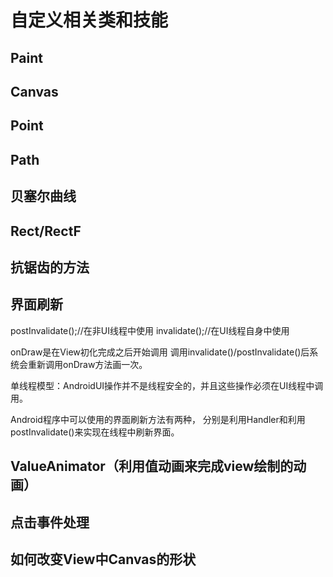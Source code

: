 # 自定义相关类和技能

## Paint
## Canvas
## Point
## Path
## 贝塞尔曲线
## Rect/RectF
## 抗锯齿的方法
## 界面刷新
postInvalidate();//在非UI线程中使用
invalidate();//在UI线程自身中使用

onDraw是在View初化完成之后开始调用
调用invalidate()/postInvalidate()后系统会重新调用onDraw方法画一次。

单线程模型：AndroidUI操作并不是线程安全的，并且这些操作必须在UI线程中调用。

Android程序中可以使用的界面刷新方法有两种，
分别是利用Handler和利用postInvalidate()来实现在线程中刷新界面。

## ValueAnimator（利用值动画来完成view绘制的动画）
## 点击事件处理
## 如何改变View中Canvas的形状
##  